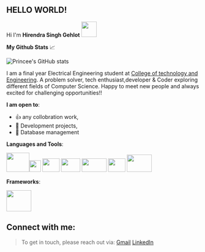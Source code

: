 ## **HELLO WORLD!**  
Hi I'm **Hirendra Singh Gehlot** <img src="https://camo.githubusercontent.com/e8e7b06ecf583bc040eb60e44eb5b8e0ecc5421320a92929ce21522dbc34c891/68747470733a2f2f6d656469612e67697068792e636f6d2f6d656469612f6876524a434c467a6361737252346961377a2f67697068792e676966" width="40" height="40" />

**My Github Stats** :chart_with_upwards_trend:


![Princee's GitHub stats](https://github-readme-stats.vercel.app/api?username=Hirendra12784&theme=dark&show_icons=true)


I am a final year Electrical Engineering student at [College of technology and Engineering](https://www.ctae.ac.in/). A problem solver, tech enthusiast,developer & Coder exploring different fields of Computer Science.
Happy to meet new people and always excited for challenging opportunities!!

**I am open to**:

- :+1: any collobration work,
- :scroll: Development projects,
- :floppy_disk: Database management 

**Languages and Tools**:


 <img src= "https://user-images.githubusercontent.com/105099270/168008702-75c94e82-d9d5-4acc-932b-c522e9532d97.png" width="60" height="50" /><img src= "https://user-images.githubusercontent.com/54709490/147850591-6eeecede-9203-4e2e-ab05-217de9b36044.png" width="30" height="30" /> <img src= "https://user-images.githubusercontent.com/54720297/165036914-4b54df20-4e72-4add-befa-4679d84df11e.png" width="45" height="35" /> 
<img src= "https://user-images.githubusercontent.com/54720297/165035310-d5e7ab15-74e5-41e1-8ca2-56493ff7fcf0.png" width="50" height="35" /> <img src= "https://user-images.githubusercontent.com/54709490/158622675-64678702-61c5-4d54-9b31-74bf4b9f2c30.png" width="65" height="35" /> 
<img src= "https://user-images.githubusercontent.com/54720297/165033904-017ad120-5058-4f6e-842c-05e6f5b2b734.png" width="45" height="35" /> 
<img src= "https://user-images.githubusercontent.com/54720297/165035689-d1fd26b7-5e9c-4215-94fa-e7c8a7f51bef.png" width="65" height="45" /> 

**Frameworks**:

<img src="https://user-images.githubusercontent.com/54720297/165037640-f1c5ee5c-ffa3-4913-9c3c-636c63991edb.png" width="65" height="55" /> 



## Connect with me:

> To get in touch, please reach out via:
> [Gmail](hirendrasinghudr@gmail.com) 
> [LinkedIn](https://www.linkedin.com/in/hirendra-singh-gehlot-43a49b208/) 

